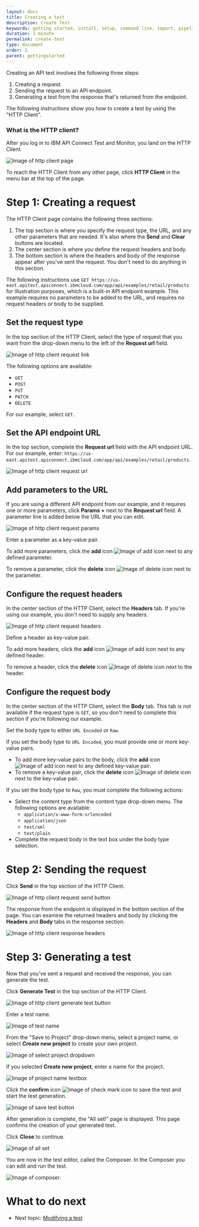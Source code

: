 ```yaml
---
layout: docs
title: Creating a test
description: Create Test
keywords: getting started, install, setup, command line, import, pipeline, update, samples, help
duration: 1 minute
permalink: create-test
type: document
order: 1
parent: gettingstarted
---
```




Creating an API test involves the following three steps:
1. Creating a request.
1. Sending the request to an API endpoint.
1. Generating a test from the response that's returned from the endpoint.

The following instructions show you how to create a test by using the "HTTP Client".

### What is the HTTP client?

After you log in to IBM API Connect Test and Monitor, you land on the HTTP Client.

![Image of http client page](./images/http-client-page.png)

To reach the HTTP Client from any other page, click **HTTP Client** in the menu bar at the top of the page.


# Step 1: Creating a request 

The HTTP Client page contains the following three sections:
1. The top section is where you specify the request type, the URL, and any other parameters that are needed. It's also where the **Send** and **Clear** buttons are located.
1. The center section is where you define the request headers and body.
1. The bottom section is where the headers and body of the response appear after you've sent the request. You don't need to do anything in this section.

The following instructions use `GET https://us-east.apitest.apiconnect.ibmcloud.com/app/api/examples/retail/products` for illustration purposes, which is a built-in API endpoint example. This example requires no parameters to be added to the URL, and requires no request headers or body to be supplied. 

## Set the request type

In the top section of the HTTP Client, select the type of request that you want from the drop-down menu to the left of the **Request url** field. 

![Image of http client request link](./images/http-client-request-type.png)

The following options are available:
- `GET`
- `POST`
- `PUT`
- `PATCH`
- `DELETE`

For our example, select `GET`.

## Set the API endpoint URL

In the top section, complete the **Request url** field with the API endpoint URL. For our example, enter: `https://us-east.apitest.apiconnect.ibmcloud.com/app/api/examples/retail/products`.

![Image of http client request url](./images/http-client-request-url.png)

## Add parameters to the URL

If you are using a different API endpoint from our example, and it requires one or more parameters, click **Params +** next to the **Request url** field. A parameter line is added below the URL that you can edit.

![Image of http client request params](./images/http-client-request-params.png)

Enter a parameter as a key-value pair.

To add more parameters, click the **add** icon ![Image of add icon](./images/icon-add.png) next to any defined parameter.

To remove a parameter, click the **delete** icon ![Image of delete icon](./images/icon-delete.png) next to the parameter.

## Configure the request headers

In the center section of the HTTP Client, select the **Headers** tab. If you're using our example, you don't need to supply any headers.

![Image of http client request headers](./images/http-client-request-headers.png)

Define a header as key-value pair.

To add more headers, click the **add** icon ![Image of add icon](./images/icon-add.png) next to any defined header.

To remove a header, click the **delete** icon ![Image of delete icon](./images/icon-delete.png) next to the header.

## Configure the request body

In the center section of the HTTP Client, select the **Body** tab. This tab is not available if the request type is `GET`, so you don't need to complete this section if you're following our example.

Set the body type to either `URL Encoded` or `Raw`.

If you set the body type to `URL Encoded`, you must provide one or more key-value pairs.
- To add more key-value pairs to the body, click the **add** icon ![Image of add icon](./images/icon-add.png) next to any defined key-value pair.
- To remove a key-value pair, click the **delete** icon ![Image of delete icon](./images/icon-delete.png) next to the key-value pair.

If you set the body type to `Raw`, you must complete the following actions:
- Select the content type from the content type drop-down menu. The following options are available:
  - `application/x-www-form-urlencoded`
  - `application/json`
  - `text/xml`
  - `text/plain`
- Complete the request body in the text box under the body type selection.

# Step 2: Sending the request 

Click **Send** in the top section of the HTTP Client.

![Image of http client request send button](./images/http-client-request-send-button.png)

The response from the endpoint is displayed in the bottom section of the page. You can examine the returned headers and body by clicking the **Headers** and **Body** tabs in the response section.

![Image of http client response headers](./images/http-client-response-headers.png)


# Step 3: Generating a test

Now that you've sent a request and received the response, you can generate the test.

Click **Generate Test** in the top section of the HTTP Client.

![Image of http client generate test button](./images/http-client-generate-test-button.png)

Enter a test name.

![Image of test name](./images/test-name-textbox.png)

From the "Save to Project" drop-down menu, select a project name, or select **Create new project** to create your own project.

![Image of select project dropdown](./images/select-project-dropdown.png)

If you selected **Create new project**, enter a name for the project.

![Image of project name textbox](./images/project-name-textbox.png)

Click the **confirm** icon ![Image of check mark icon](./images/icon-check-mark.png) to save the test and start the test generation.

![Image of save test button](./images/save-test-button.png)

After generation is complete, the "All set!" page is displayed. This page confirms the creation of your generated test.

Click **Close** to continue.

![Image of all set](./images/all-set.png)

You are now in the test editor, called the Composer. In the Composer you can edit and run the test.

![Image of composer](./images/composer.png).

# What to do next

- Next topic: [Modifying a test](./modify-test)

